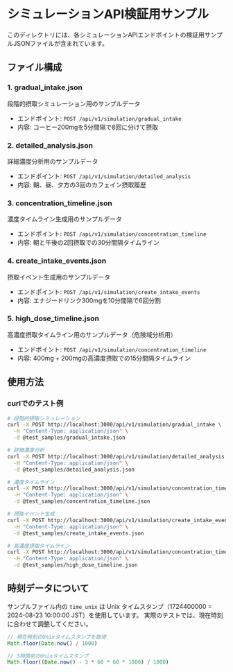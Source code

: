 # シミュレーションAPI検証用サンプル

このディレクトリには、各シミュレーションAPIエンドポイントの検証用サンプルJSONファイルが含まれています。

## ファイル構成

### 1. gradual_intake.json
段階的摂取シミュレーション用のサンプルデータ
- エンドポイント: `POST /api/v1/simulation/gradual_intake`
- 内容: コーヒー200mgを5分間隔で8回に分けて摂取

### 2. detailed_analysis.json
詳細濃度分析用のサンプルデータ
- エンドポイント: `POST /api/v1/simulation/detailed_analysis`
- 内容: 朝、昼、夕方の3回のカフェイン摂取履歴

### 3. concentration_timeline.json
濃度タイムライン生成用のサンプルデータ
- エンドポイント: `POST /api/v1/simulation/concentration_timeline`
- 内容: 朝と午後の2回摂取での30分間隔タイムライン

### 4. create_intake_events.json
摂取イベント生成用のサンプルデータ
- エンドポイント: `POST /api/v1/simulation/create_intake_events`
- 内容: エナジードリンク300mgを10分間隔で6回分割

### 5. high_dose_timeline.json
高濃度摂取タイムライン用のサンプルデータ（危険域分析用）
- エンドポイント: `POST /api/v1/simulation/concentration_timeline`
- 内容: 400mg + 200mgの高濃度摂取での15分間隔タイムライン

## 使用方法

### curlでのテスト例

```bash
# 段階的摂取シミュレーション
curl -X POST http://localhost:3000/api/v1/simulation/gradual_intake \
  -H "Content-Type: application/json" \
  -d @test_samples/gradual_intake.json

# 詳細濃度分析
curl -X POST http://localhost:3000/api/v1/simulation/detailed_analysis \
  -H "Content-Type: application/json" \
  -d @test_samples/detailed_analysis.json

# 濃度タイムライン
curl -X POST http://localhost:3000/api/v1/simulation/concentration_timeline \
  -H "Content-Type: application/json" \
  -d @test_samples/concentration_timeline.json

# 摂取イベント生成
curl -X POST http://localhost:3000/api/v1/simulation/create_intake_events \
  -H "Content-Type: application/json" \
  -d @test_samples/create_intake_events.json

# 高濃度摂取タイムライン
curl -X POST http://localhost:3000/api/v1/simulation/concentration_timeline \
  -H "Content-Type: application/json" \
  -d @test_samples/high_dose_timeline.json
```

## 時刻データについて

サンプルファイル内の `time_unix` は Unix タイムスタンプ（1724400000 = 2024-08-23 10:00:00 JST）を使用しています。
実際のテストでは、現在時刻に合わせて調整してください。

```javascript
// 現在時刻のUnixタイムスタンプを取得
Math.floor(Date.now() / 1000)

// 3時間前のUnixタイムスタンプ
Math.floor((Date.now() - 3 * 60 * 60 * 1000) / 1000)
```
